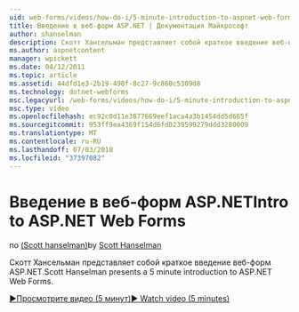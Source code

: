 ```yaml
---
uid: web-forms/videos/how-do-i/5-minute-introduction-to-aspnet-web-forms
title: Введение в веб-форм ASP.NET | Документация Майкрософт
author: shanselman
description: Скотт Хансельман представляет собой краткое введение веб-форм ASP.NET.
ms.author: aspnetcontent
manager: wpickett
ms.date: 04/12/2011
ms.topic: article
ms.assetid: 44dfd1e3-2b19-490f-8c27-9c860c5309d8
ms.technology: dotnet-webforms
msc.legacyurl: /web-forms/videos/how-do-i/5-minute-introduction-to-aspnet-web-forms
msc.type: video
ms.openlocfilehash: ec92c0d11e3877669eef1aca4a3b1454dd5d665f
ms.sourcegitcommit: 953ff9ea4369f154d6fd0239599279ddd3280009
ms.translationtype: MT
ms.contentlocale: ru-RU
ms.lasthandoff: 07/03/2018
ms.locfileid: "37397082"
---
```

<a name="intro-to-aspnet-web-forms"></a><span data-ttu-id="57434-103">Введение в веб-форм ASP.NET</span><span class="sxs-lookup"><span data-stu-id="57434-103">Intro to ASP.NET Web Forms</span></span>
====================
<span data-ttu-id="57434-104">по [(Scott hanselman)](https://github.com/shanselman)</span><span class="sxs-lookup"><span data-stu-id="57434-104">by [Scott Hanselman](https://github.com/shanselman)</span></span>

<span data-ttu-id="57434-105">Скотт Хансельман представляет собой краткое введение веб-форм ASP.NET.</span><span class="sxs-lookup"><span data-stu-id="57434-105">Scott Hanselman presents a 5 minute introduction to ASP.NET Web Forms.</span></span>

[<span data-ttu-id="57434-106">&#9654;Просмотрите видео (5 минут)</span><span class="sxs-lookup"><span data-stu-id="57434-106">&#9654; Watch video (5 minutes)</span></span>](https://channel9.msdn.com/Blogs/ASP-NET-Site-Videos/5-minute-introduction-to-aspnet-web-forms)
